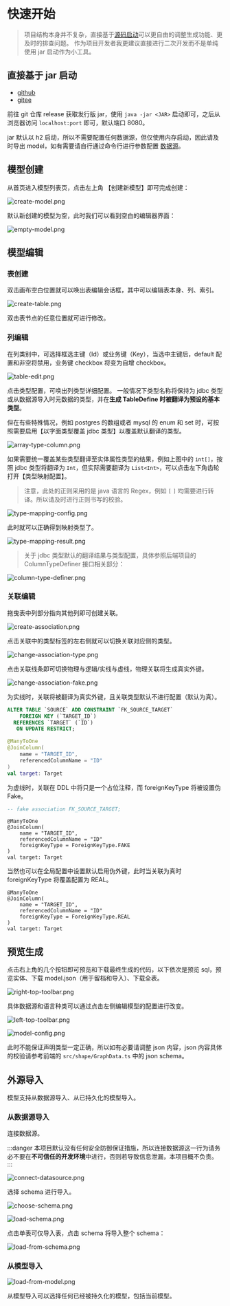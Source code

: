 # 快速开始

> 项目结构本身并不复杂，直接基于[源码启动](/source-start/index.html)可以更自由的调整生成功能、更及时的排查问题。
> 作为项目开发者我更建议直接进行二次开发而不是单纯使用 jar 启动作为小工具。

## 直接基于 jar 启动

- [github](https://github.com/pot-mot/jimmer-code-gen-kotlin/releases)
- [gitee](https://gitee.com/run-around---whats-wrong/jimmer-code-gen-kotlin/releases)

前往 git 仓库 release 获取发行版 jar，使用  `java -jar <JAR>` 启动即可，之后从浏览器访问 `localhost:port` 即可，默认端口 8080。

jar 默认以 h2 启动，所以不需要配置任何数据源，但仅使用内存启动，因此请及时导出 model，如有需要请自行通过命令行进行参数配置 [数据源](/source-start/index.html#数据源配置)。

## 模型创建

从首页进入模型列表页，点击左上角 【创建新模型】即可完成创建：

![create-model.png](/images/quick-start/create-model.png)

默认新创建的模型为空，此时我们可以看到空白的编辑器界面：

![empty-model.png](/images/quick-start/empty-model.png)


## 模型编辑

### 表创建

双击画布空白位置就可以唤出表编辑会话框，其中可以编辑表本身、列、索引。

![create-table.png](/images/quick-start/create-table.png)

双击表节点的任意位置就可进行修改。

### 列编辑

在列类别中，可选择框选主键（Id）或业务键（Key），当选中主键后，default 配置和非空将禁用，业务键 checkbox 将变为自增 checkbox。

![table-edit.png](/images/project-preview/table-edit.png)

点击类型配置，可唤出列类型详细配置。
一般情况下类型名称将保持为 jdbc 类型或从数据源导入时元数据的类型，并在**生成 TableDefine 时被翻译为预设的基本类型**。

但在有些特殊情况，例如 postgres 的数组或者 mysql 的 enum 和 set 时，可按照需要启用【以字面类型覆盖 jdbc 类型】以覆盖默认翻译的类型。

![array-type-column.png](/images/quick-start/array-type-column.png)

如果需要统一覆盖某些类型翻译至实体属性类型的结果，例如上图中的 `int[]`，按照 jdbc 类型将翻译为 `Int`，但实际需要翻译为 `List<Int>`，可以点击左下角齿轮打开【类型映射配置】。

> 注意，此处的正则采用的是 java 语言的 Regex，例如 `[` `]` 均需要进行转译。所以请及时进行正则书写的校验。

![type-mapping-config.png](/images/quick-start/type-mapping-config.png)

此时就可以正确得到映射类型了。

![type-mapping-result.png](/images/quick-start/type-mapping-result.png)

> 关于 jdbc 类型默认的翻译结果与类型配置，具体参照后端项目的 ColumnTypeDefiner 接口相关部分：

![column-type-definer.png](/images/quick-start/column-type-definer.png)

### 关联编辑

拖曳表中列部分指向其他列即可创建关联。

![create-association.png](/images/quick-start/create-association.png)

点击关联中的类型标签的左右侧就可以切换关联对应侧的类型。

![change-association-type.png](/images/quick-start/change-association-type.png)

点击关联线条即可切换物理与逻辑/实线与虚线，物理关联将生成真实外键。

![change-association-fake.png](/images/quick-start/change-association-fake.png)

为实线时，关联将被翻译为真实外键，且关联类型默认不进行配置（默认为真）。

```sql
ALTER TABLE `SOURCE` ADD CONSTRAINT `FK_SOURCE_TARGET` 
    FOREIGN KEY (`TARGET_ID`)
  REFERENCES `TARGET` (`ID`)
   ON UPDATE RESTRICT;
```

```kotlin
@ManyToOne
@JoinColumn(
    name = "TARGET_ID",
    referencedColumnName = "ID"
)
val target: Target
```

为虚线时，关联在 DDL 中将只是一个占位注释，而 foreignKeyType 将被设置伪 Fake。

```sql
-- fake association FK_SOURCE_TARGET;
```

```kotlin{5}
@ManyToOne
@JoinColumn(
    name = "TARGET_ID",
    referencedColumnName = "ID"
    foreignKeyType = ForeignKeyType.FAKE
)
val target: Target
```

当然也可以在全局配置中设置默认启用伪外键，此时当关联为真时 foreignKeyType 将覆盖配置为 REAL。

```kotlin{5}
@ManyToOne
@JoinColumn(
    name = "TARGET_ID",
    referencedColumnName = "ID"
    foreignKeyType = ForeignKeyType.REAL
)
val target: Target
```

## 预览生成

点击右上角的几个按钮即可预览和下载最终生成的代码，以下依次是预览 sql，预览实体、下载 model.json（用于留档和导入）、下载全表。

![right-top-toolbar.png](/images/quick-start/right-top-toolbar.png)

具体数据源和语言种类可以通过点击左侧编辑模型的配置进行改变。

![left-top-toolbar.png](/images/quick-start/left-top-toolbar.png)

![model-config.png](/images/project-preview/model-config.png)

此时不能保证声明类型一定正确，所以如有必要请调整 json 内容，json 内容具体的校验请参考前端的 `src/shape/GraphData.ts` 中的 json schema。

## 外源导入

模型支持从数据源导入、从已持久化的模型导入。

### 从数据源导入

连接数据源。

:::danger
本项目默认没有任何安全防御保证措施，所以连接数据源这一行为请务必不要在**不可信任的开发环境**中进行，否则若导致信息泄漏，本项目概不负责。
:::

![connect-datasource.png](/images/quick-start/connect-datasource.png)

选择 schema 进行导入。

![choose-schema.png](/images/quick-start/choose-schema.png)

![load-schema.png](/images/quick-start/load-schema.png)

点击单表可仅导入表，点击 schema 将导入整个 schema：

![load-from-schema.png](/images/quick-start/load-from-schema.png)

### 从模型导入

![load-from-model.png](/images/quick-start/load-from-model.png)

从模型导入可以选择任何已经被持久化的模型，包括当前模型。
